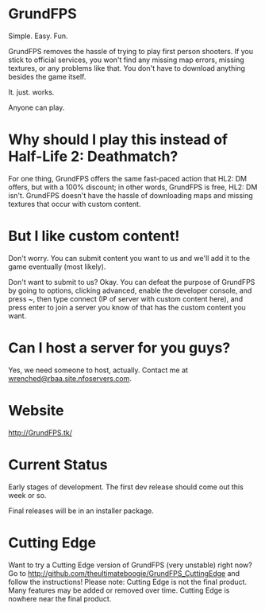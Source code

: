 GrundFPS
========

Simple. Easy. Fun.

GrundFPS removes the hassle of trying to play first person shooters.
If you stick to official services, you won't find any missing map errors, missing textures, or any problems like that.
You don't have to download anything besides the game itself.

It. just. works.

Anyone can play.

Why should I play this instead of Half-Life 2: Deathmatch?
========

For one thing, GrundFPS offers the same fast-paced action that HL2: DM offers, but with a 100% discount; in other words, GrundFPS is free, HL2: DM isn't. GrundFPS doesn't have the hassle of downloading maps and missing textures that occur with custom content.

But I like custom content!
========
Don't worry. You can submit content you want to us and we'll add it to the game eventually (most likely).

Don't want to submit to us? Okay. You can defeat the purpose of GrundFPS by going to options, clicking advanced, enable the developer console, and press ~, then type connect (IP of server with custom content here), and press enter to join a server you know of that has the custom content you want.

Can I host a server for you guys?
========
Yes, we need someone to host, actually. Contact me at wrenched@rbaa.site.nfoservers.com.

Website
========
http://GrundFPS.tk/

Current Status
========
Early stages of development. The first dev release should come out this week or so.

Final releases will be in an installer package.

Cutting Edge
========
Want to try a Cutting Edge version of GrundFPS (very unstable) right now? Go to http://github.com/theultimateboogie/GrundFPS_CuttingEdge and follow the instructions!
Please note: Cutting Edge is not the final product. Many features may be added or removed over time. Cutting Edge is nowhere near the final product.
